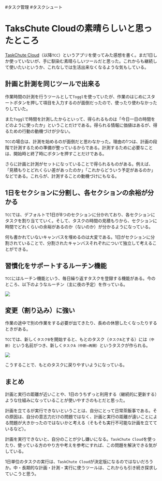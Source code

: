 #タスク管理  #タスクシュート
# TaksChute Cloudの素晴らしいと思ったところ

[TaskChute Cloud](https://taskchute.cloud/)（以降`TCC`）というアプリを使ってみた感想を書く。まだ1日しか使っていないが、手に馴染む素晴らしいツールだと思った。これからも継続して使いたいというか、これなしでは生活出来なくなるような気もしている。

## 計画と計測を同じツールで出来る

作業時間の計測を行うツールとして`Toggl`を使っていたが、作業のはじめにスタートボタンを押して項目を入力するのが面倒だったので、使ったり使わなかったりしていた。

また`Toggl`で時間を計測したからといって、得られるものは「今日一日の時間をどのように使ったか」ということだけである。得られる情報に価値はあるが、得るための行動の動機づけが少ない。

`TCC`の場合は、計測を始めるのが面倒だと思わなかった。理由の1つは、計画の段階で計測するための準備が整っているからである。計測するために必要なことは、開始時と終了時にボタンを押すことだけである。

さらに計画と計測がセットになっていることで得られるものがある。例えば、「見積もりとどれくらい差があったのか」「これからどういう予定があるのか」などである。これらが、計測することの動機づけにもなる。

## 1日をセクションに分割し、各セクションの余裕が分かる

`TCC`では、デフォルトで1日が8つのセクションに分かれており、各セクションにタスクを割り当てていく。そして、タスクの時間の見積もりから、セクションに時間でどれくらいの余裕があるのか（ないのか）が分かるようになっている。

何も書かれていないキャンバスを埋めるのは大変である。1日がセクションに分割されていることで、分割されたキャンバスそれぞれについて独立して考えることができる。

## 習慣化をサポートするルーチン機能

`TCC`にはルーチン機能という、毎日繰り返すタスクを登録する機能がある。今のところ、以下のようなルーチン（主に夜の予定）を作っている。

![](https://i.gyazo.com/ac660eae94bfa7ce6acda1707a343e1d.png)

## 変更（割り込み）に強い

作業の途中で別の作業をする必要が出てきたり、長めの休憩したくなったりするときがある。

`TCC`では、新しく`タスクB`を開始すると、もとのタスク（`タスクA`とする）には`（中断）`という名前がつき、新しく`タスクA（中断→再開）`というタスクが作られる。

![](https://i.gyazo.com/2a6be07b0742c9d4e3a44b1eee728be5.png)

こうすることで、もとのタスクに戻りやすいようになっている。

## まとめ

計画と実行の距離が近いことや、1日のうちずっと利用する（継続的に更新する）ような仕組みになっていることが使いやすさのもとだと思った。

計画を立てるが実行できないということは、自分にとって日常茶飯事である。その原因は、自分の意志力だけの問題ではなく、計画と実行の距離が遠いことによる問題が大きかったのではないかと考える（そもそも実行不可能な計画を立てているなど）。

計画を実行できないと、自分のことが少し嫌いになる。`TaskChute Cloud`を使ったり、使っている方のやり方や考えを参考にすれば、この問題を解決できる気がしている。

1日単位のタスクの実行は、`TaskChute Cloud`が決定版になるのではないだろうか。中・長期的な計画・計測・実行に使うツールは、これからも引き続き探求していこうと思う。